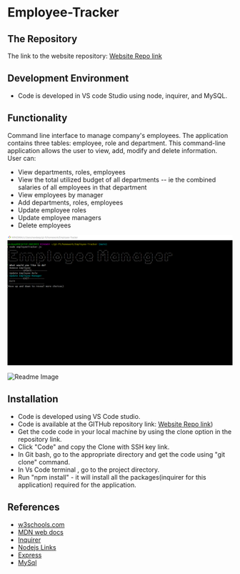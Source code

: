 # Employee-Tracker

## The Repository

The link to the website repository: [Website Repo link](https://github.com/NavdeepDP/Employee-Tracker)

## Development Environment
- Code is developed in VS code Studio using node, inquirer, and MySQL.

## Functionality

Command line interface to manage company's employees. The application contains three tables: employee, role and department. This command-line application allows
the user to view, add, modify and delete information. User can:

- View departments, roles, employees
- View the total utilized budget of all departments -- ie the combined salaries of all employees in that department
- View employees by manager
- Add departments, roles, employees
- Update employee roles
- Update employee managers
- Delete employees

![Readme Image](./Assets/empTracker.png)


![Readme Image](./Assets/employee_tracker.gif)

## Installation

- Code is developed using VS Code studio.
- Code is available at the GITHub repository link: [Website Repo link](https://github.com/NavdeepDP/Employee-Tracker))
- Get the code code in your local machine by using the clone option in the repository link.
- Click "Code" and copy the Clone with SSH key link.
- In Git bash, go to the appropriate directory and get the code using "git clone" command.
- In Vs Code terminal , go to the project directory.
- Run "npm install" - it will install all the packages(inquirer for this application) required for the application.  

## References

- [w3schools.com](https://www.w3schools.com/)
- [MDN web docs](https://developer.mozilla.org/en-US/docs/Web/JavaScript)
- [Inquirer](https://www.npmjs.com/package/inquirer#methods)
- [Nodejs Links](https://nodejs.org/dist/latest-v12.x/docs/api/index.html)
- [Express](https://expressjs.com/en/5x/api.html)
- [MySql](https://www.w3schools.com/sql/default.asp)